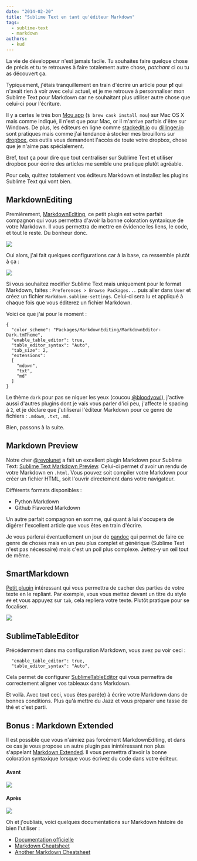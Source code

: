 ```yaml
---
date: "2014-02-20"
title: "Sublime Text en tant qu'éditeur Markdown"
tags:
  - sublime-text
  - markdown
authors:
  - kud
---
```


La vie de développeur n'est jamais facile. Tu souhaites faire quelque chose de
précis et tu te retrouves à faire totalement autre chose, _patchant_ ci ou tu as
découvert ça.

Typiquement, j'étais tranquillement en train d'écrire un article pour **p!** qui
n'avait rien à voir avec celui actuel, et je me retrouve à personnaliser mon
Sublime Text pour Markdown car ne souhaitant plus utiliser autre chose que
celui-ci pour l'écriture.

Il y a certes le très bon [Mou.app](http://mouapp.com/) (`$ brew cask install
mou`) sur Mac OS X mais comme indiqué, il n'est que pour Mac, or il m'arrive
parfois d'être sur Windows. De plus, les éditeurs en ligne comme
[stackedit.io](https://stackedit.io/) ou [dillinger.io](http://dillinger.io/)
sont pratiques mais comme j'ai tendance à stocker mes brouillons sur
[dropbox](https://db.tt/nTkiSUb), ces outils vous demandent l'accès de toute
votre dropbox, chose que je n'aime pas spécialement.

Bref, tout ça pour dire que tout centraliser sur Sublime Text et utiliser
dropbox pour écrire des articles me semble une pratique plutôt agréable.

Pour cela, quittez totalement vos éditeurs Markdown et installez les plugins
Sublime Text qui vont bien.

## MarkdownEditing

Premièrement, [MarkdownEditing](http://ttscoff.github.io/MarkdownEditing/), ce
petit plugin est votre parfait compagnon qui vous permettra d'avoir la bonne
coloration syntaxique de votre Markdown. Il vous permettra de mettre en évidence
les liens, le code, et tout le reste. Du bonheur donc.

![](preview-markdownediting.png)

Oui alors, j'ai fait quelques configurations car à la base, ca ressemble plutôt
à ça :

![](preview-markdownediting-light.png)

Si vous souhaitez modifier Sublime Text mais uniquement pour le format Markdown,
faites : `Preferences > Browse Packages...` puis aller dans `User` et créez un
fichier `Markdown.sublime-settings`. Celui-ci sera lu et appliqué à chaque fois
que vous éditerez un fichier Markdown.

Voici ce que j'ai pour le moment :

```
{
  "color_scheme": "Packages/MarkdownEditing/MarkdownEditor-Dark.tmTheme",
  "enable_table_editor": true,
  "table_editor_syntax": "Auto",
  "tab_size": 2,
  "extensions":
  [
    "mdown",
    "txt",
    "md"
  ]
}
```

Le thème `dark` pour pas se niquer les yeux (coucou
[@bloodyowl](https://twitter.com/bloodyowl)), j'active aussi d'autres plugins
dont je vais vous parler d'ici peu, j'affecte le spacing à `2`, et je déclare
que j'utiliserai l'éditeur Markdown pour ce genre de fichiers : `.mdown`,
`.txt`, `.md`.

Bien, passons à la suite.

## Markdown Preview

Notre cher [@revolunet](https://twitter.com/revolunet) a fait un excellent
plugin Markdown pour Sublime Text: [Sublime Text Markdown
Preview](https://github.com/revolunet/sublimetext-markdown-preview). Celui-ci
permet d'avoir un rendu de votre Markdown en `.html`. Vous pouvez soit compiler
votre Markdown pour créer un fichier HTML, soit l'ouvrir directement dans votre
navigateur.

Différents formats disponibles :

* Python Markdown
* Github Flavored Markdown

Un autre parfait compagnon en somme, qui quant à lui s'occupera de digérer
l'excellent article que vous êtes en train d'écrire.

Je vous parlerai éventuellement un jour de
[pandoc](http://johnmacfarlane.net/pandoc/) qui permet de faire ce genre de
choses mais en un peu plus complet et générique (Sublime Text n'est pas
nécessaire) mais c'est un poil plus complexe. Jettez-y un œil tout de même.

## SmartMarkdown

[Petit plugin](https://github.com/demon386/SmartMarkdown) intéressant qui vous
permettra de cacher des parties de votre texte en le repliant. Par exemple, vous
vous mettez devant un titre du style `##` et vous appuyez sur `tab`, cela
repliera votre texte. Plutôt pratique pour se focaliser.

![](preview-smartmarkdown.png)

## SublimeTableEditor

Précédemment dans ma configuration Markdown, vous avez pu voir ceci :

```
  "enable_table_editor": true,
  "table_editor_syntax": "Auto",
```

Cela permet de configurer
[SublimeTableEditor](https://github.com/vkocubinsky/SublimeTableEditor) qui vous
permettra de correctement aligner vos tableaux dans Markdown.

Et voilà. Avec tout ceci, vous êtes paré(e) à écrire votre Markdown dans de
bonnes conditions. Plus qu'à mettre du Jazz et vous préparer une tasse de thé et
c'est parti.

## Bonus : Markdown Extended

Il est possible que vous n'aimiez pas forcément MarkdownEditing, et dans ce cas
je vous propose un autre plugin pas inintéressant non plus s'appelant [Markdown
Extended](https://github.com/jonschlinkert/sublime-markdown-extended). Il vous
permettra d'avoir la bonne coloration syntaxique lorsque vous écrivez du code
dans votre éditeur.

#### Avant

![](preview-markdownextended-before.png)

#### Après

![](preview-markdownextended-after.png)

Oh et j'oubliais, voici quelques documentations sur Markdown histoire de bien
l'utiliser :

* [Documentation officielle](http://daringfireball.net/projects/markdown/syntax)
* [Markdown
  Cheatsheet](https://github.com/adam-p/markdown-here/wiki/Markdown-Cheatsheet)
* [Another Markdown
  Cheatsheet](http://warpedvisions.org/projects/markdown-cheat-sheet.md)
